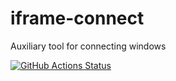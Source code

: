 # iframe-connect
Auxiliary tool for connecting windows

[![GitHub Actions Status](https://github.com/scrum/iframe-connect/workflows/GitHub%20Actions/badge.svg)](https://github.com/Scrum/iframe-connect/actions?query=workflow%3AGitHub%20Actions)
